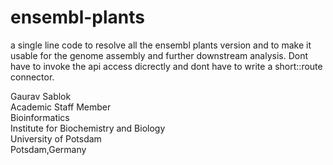 # ensembl-plants
a single line code to resolve all the ensembl plants version and to make it usable for the genome assembly and further downstream analysis. Dont have to invoke the api access dicrectly and dont have to write a short::route connector.

Gaurav Sablok \
Academic Staff Member \
Bioinformatics \
Institute for Biochemistry and Biology \
University of Potsdam \
Potsdam,Germany
